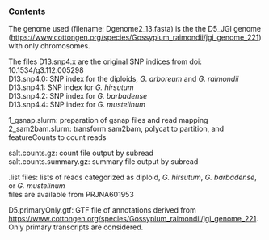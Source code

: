 ### Contents

The genome used (filename: Dgenome2_13.fasta) is the the D5_JGI genome (https://www.cottongen.org/species/Gossypium_raimondii/jgi_genome_221) with only chromosomes.

The files D13.snp4.x are the original SNP indices from doi: 10.1534/g3.112.005298    
D13.snp4.0: SNP index for the diploids, _G. arboreum_ and _G. raimondii_     
D13.snp4.1: SNP index for _G. hirsutum_     
D13.snp4.2: SNP index for _G. barbadense_     
D13.snp4.4: SNP index for _G. mustelinum_     

1_gsnap.slurm: preparation of gsnap files and read mapping      
2_sam2bam.slurm: transform sam2bam, polycat to partition, and featureCounts to count reads

salt.counts.gz: count file output by subread     
salt.counts.summary.gz: summary file output by subread

.list files: lists of reads categorized as diploid, _G. hirsutum_, _G. barbadense_, or _G. mustelinum_     
files are available from PRJNA601953

D5.primaryOnly.gtf: GTF file of annotations derived from https://www.cottongen.org/species/Gossypium_raimondii/jgi_genome_221. Only primary transcripts are considered.
